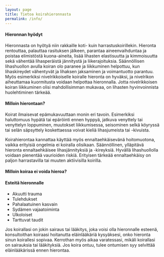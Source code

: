 ```yaml
---
layout: page
title: Tietoa koirahieronnasta
permalink: /info/
---
```


#### Hieronnan hyödyt
Hieronnasta on hyötyä niin rakkaille koti- kuin harrastuskoirillekin. Hieronta rentouttaa, palauttaa rasituksen jälkeen, parantaa aineenvaihduntaa ja poistaa elimistöstä kuona-aineita, lisää lihasten elastisuutta ja kimmoisuutta sekä vähentää lihasperäistä jännitystä ja liikerajoituksia. 
Säännöllisen lihashuollon avulla koiran olo paranee ja liikkuminen helpottuu, kun lihaskireydet vähentyvät ja lihaksen jaksaminen ja voimantuotto parantuu.
Myös esimerkiksi nivelrikkoiselle koiralle hieronta on hyväksi, ja nivelrikon aiheuttamaa kuormitusta voidaan helpottaa hieronnalla. Jotta nivelrikkoisen koiran liikkuminen olisi mahdollisimman mukavaa, on lihasten hyvinvoinnista huolehtiminen tärkeää.


#### Milloin hierontaan?

Koirat ilmaisevat epämukavuuttaan monin eri tavoin. Esimerkiksi haluttomuus hypätä tai epäröinti ennen hyppyä, jatkuva venyttely tai venyttelyn loppuminen, muutokset liikkumisessa, seisominen selkä köyryssä tai selän säpsyttely koskettaessa voivat kieliä lihasjumeista tai -kivuista.

Koirahierontaa kannattaa käyttää myös ennaltaehkäisevänä hoitomuotona, vaikka erityisiä ongelmia ei koiralla olisikaan. Säännöllinen, ylläpitävä hieronta ennaltaehkäisee lihasjännityksiä ja -kireyksiä. Hyvällä lihashuollolla voidaan pienentää vaurioiden riskiä. Erityisen tärkeää ennaltaehkäisy on paljon harrastavilla tai muuten aktiivisilla koirilla.

#### Milloin koiraa ei voida hieroa?
<div class="info-box">
<div class="info-box-header">
<h4>Esteitä hieronnalle</h4>
</div>
<div class="info-box-content">
<ul>
<li>Akuutti trauma</li>
<li>Tulehdukset</li>
<li>Pahalaatuinen kasvain</li>
<li>Sydämen vajaatoiminta</li>
<li>Ulkoloiset</li>
<li>Tarttuvat taudit</li>
</ul>
</div>
</div>

Jos koirallasi on jokin sairaus tai lääkitys, joka voisi olla hieronnalle esteenä, konsultoithan koiraasi hoitanutta eläinlääkäriä kysyäksesi, onko hieronta sinun koirallesi sopivaa. Kerrothan myös aikaa varatessasi, mikäli koirallasi on sairauksia tai lääkityksiä. Jos koira ontuu, tulee ontumisen syy selvittää eläinlääkärissä ennen hierontaa.
